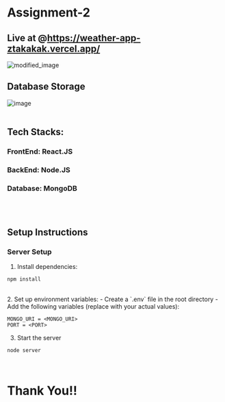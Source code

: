 # Assignment-2

## Live at @https://weather-app-ztakakak.vercel.app/

![modified_image](https://github.com/user-attachments/assets/c5d0d00d-83b3-4bb4-a8c3-db2c2714d0e6)
 <br>

## Database Storage
![image](https://github.com/user-attachments/assets/b38ed03c-acac-47dc-afb7-24f3804d5fd8)
 <br>
  <br>

## Tech Stacks:
### FrontEnd: React.JS
### BackEnd: Node.JS
### Database: MongoDB
<br>
<br>

## Setup Instructions

### Server Setup 
1. Install dependencies:
```
npm install
```
<br>
2. Set up environment variables:
- Create a `.env` file in the root directory
- Add the following variables (replace with your actual values):

  ```
  MONGO_URI = <MONGO_URI>
  PORT = <PORT>
  ```

3. Start the server
```
node server
```
<br>

# Thank You!!
